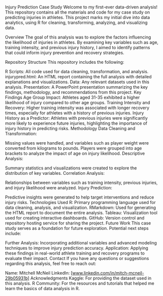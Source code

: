 Injury Prediction Case Study
Welcome to my first-ever data-driven analysis! This repository contains all the materials and code for my case study on predicting injuries in athletes. This project marks my initial dive into data analytics, using R for cleaning, transforming, analyzing, and visualizing data.

Overview
The goal of this analysis was to explore the factors influencing the likelihood of injuries in athletes. By examining key variables such as age, training intensity, and previous injury history, I aimed to identify patterns that could inform injury prevention and recovery strategies.

Repository Structure
This repository includes the following:

R Scripts: All code used for data cleaning, transformation, and analysis.
injurypred.html: An HTML report containing the full analysis with detailed explanations and visualizations.
Data: Any relevant datasets used in this analysis.
Presentation: A PowerPoint presentation summarizing the key findings, methodology, and recommendations from this project.
Key Findings
Age Group Impact: Athletes aged 31-35 exhibited a higher likelihood of injury compared to other age groups.
Training Intensity and Recovery: Higher training intensity was associated with longer recovery times, especially for athletes with a history of previous injuries.
Injury History as a Predictor: Athletes with previous injuries were significantly more likely to experience future injuries, highlighting the importance of injury history in predicting risks.
Methodology
Data Cleaning and Transformation:

Missing values were handled, and variables such as player weight were converted from kilograms to pounds.
Players were grouped into age brackets to analyze the impact of age on injury likelihood.
Descriptive Analysis:

Summary statistics and visualizations were created to explore the distribution of key variables.
Correlation Analysis:

Relationships between variables such as training intensity, previous injuries, and injury likelihood were analyzed.
Injury Prediction:

Predictive insights were generated to help target interventions and reduce injury risks.
Technologies Used
R: Primary programming language used for data cleaning, analysis, and visualization.
RMarkdown: Used for generating the HTML report to document the entire analysis.
Tableau: Visualization tool used for creating interactive dashboards.
GitHub: Version control and repository hosting service for sharing the project.
Future Work
This case study serves as a foundation for future exploration. Potential next steps include:

Further Analysis: Incorporating additional variables and advanced modeling techniques to improve injury prediction accuracy.
Application: Applying these findings in real-world athlete training and recovery programs to evaluate their impact.
Contact
If you have any questions or suggestions regarding this analysis, feel free to reach out:

Name: Mitchell McNeil
LinkedIn: [www.linkedin.com/in/mitch-mcneil-29b05931b]
Acknowledgments
Kaggle: For providing the dataset used in this analysis.
R Community: For the resources and tutorials that helped me learn the basics of data analysis in R.
